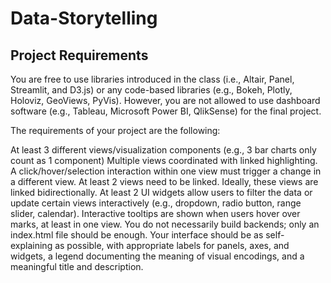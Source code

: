 # Data-Storytelling

## Project Requirements
You are free to use libraries introduced in the class (i.e., Altair, Panel, Streamlit, and D3.js) or any code-based libraries (e.g., Bokeh, Plotly, Holoviz, GeoViews, PyVis). However, you are not allowed to use dashboard software (e.g., Tableau, Microsoft Power BI, QlikSense) for the final project.

The requirements of your project are the following:

At least 3 different views/visualization components (e.g., 3 bar charts only count as 1 component)
Multiple views coordinated with linked highlighting. A click/hover/selection interaction within one view must trigger a change in a different view. At least 2 views need to be linked. Ideally, these views are linked bidirectionally.
At least 2 UI widgets allow users to filter the data or update certain views interactively (e.g., dropdown, radio button, range slider, calendar).
Interactive tooltips are shown when users hover over marks, at least in one view.
You do not necessarily build backends; only an index.html file should be enough. Your interface should be as self-explaining as possible, with appropriate labels for panels, axes, and widgets, a legend documenting the meaning of visual encodings, and a meaningful title and description.
